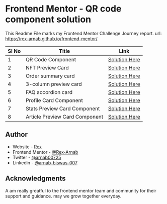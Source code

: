 # Frontend Mentor - QR code component solution

This Readme File marks my Frontend Mentor Challenge Journey report.
url: https://rex-arnab.github.io/frontend-mentor/


| Sl No | Title                          | Link                                                                                                      |
| ----- | ------------------------------ | --------------------------------------------------------------------------------------------------------- |
| 1     | QR Code Component              | [Solution Here](https://rex-arnab.github.io/frontend-mentor/qr-code-component/index.html)                 |
| 2     | NFT Preview Card               | [Solution Here](https://rex-arnab.github.io/frontend-mentor/nft-preview-card-component/index.html)        |
| 3     | Order summary card             | [Solution Here](https://rex-arnab.github.io/frontend-mentor/order-summary-component/index.html)           |
| 4     | 3-column preview card          | [Solution Here](https://rex-arnab.github.io/frontend-mentor/3-column-preview-card-component/index.html)   |
| 5     | FAQ accordion card             | [Solution Here](https://rex-arnab.github.io/frontend-mentor/faq-accordion-card-main/index.html)           |
| 6     | Profile Card Component         | [Solution Here](https://rex-arnab.github.io/frontend-mentor/profile-card-component-main/index.html)       |
| 7     | Stats Preview Card Component   | [Solution Here](https://rex-arnab.github.io/frontend-mentor/stats-preview-card-component-main/index.html) |
| 8     | Article Preview Card Component | [Solution Here](https://rex-arnab.github.io/frontend-mentor/article-preview-component-master/index.html)  |


## Author

- Website - [Rex](http://1biteblog.com/)
- Frontend Mentor - [@Rex-Arnab](https://www.frontendmentor.io/profile/Rex-Arnab)
- Twitter - [@arnab00725](https://twitter.com/arnab00725)
- Linkedin - [@arnab-biswas-007](https://www.linkedin.com/in/arnab-biswas-007/)


## Acknowledgments

A am really greatful to the frontend mentor team and community for their support and guidance.
may we grow together everyday.
